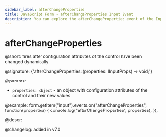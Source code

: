 ```yaml
---
sidebar_label: afterChangeProperties
title: JavaScript Form - afterChangeProperties Input Event 
description: You can explore the afterChangeProperties event of the Input control of Form in the documentation of the DHTMLX JavaScript UI library. Browse developer guides and API reference, try out code examples and live demos, and download a free 30-day evaluation version of DHTMLX Suite 7.
---
```


# afterChangeProperties

@short: fires after configuration attributes of the control have been changed dynamically

@signature: {'afterChangeProperties: (properties: IInputProps) => void;'}

@params:
- `properties: object` - an object with configuration attributes of the control and their new values

@example:
form.getItem("input").events.on("afterChangeProperties", function(properties) {
    console.log("afterChangeProperties", properties);
});

@descr:

@changelog: added in v7.0

[comment]: # (@relatedapi: form/api/input/input_setproperties_method.md)
